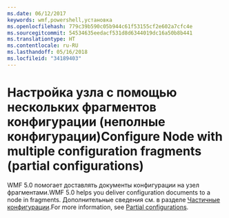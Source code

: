```yaml
---
ms.date: 06/12/2017
keywords: wmf,powershell,установка
ms.openlocfilehash: 779c39b590c05b944c61f53155cf2e602a7cfc4e
ms.sourcegitcommit: 54534635eedacf531d8d6344019dc16a50b8b441
ms.translationtype: HT
ms.contentlocale: ru-RU
ms.lasthandoff: 05/16/2018
ms.locfileid: "34189403"
---
```

# <a name="configure-node-with-multiple-configuration-fragments-partial-configurations"></a><span data-ttu-id="43c97-102">Настройка узла с помощью нескольких фрагментов конфигурации (неполные конфигурации)</span><span class="sxs-lookup"><span data-stu-id="43c97-102">Configure Node with multiple configuration fragments (partial configurations)</span></span>

<span data-ttu-id="43c97-103">WMF 5.0 помогает доставлять документы конфигурации на узел фрагментами.</span><span class="sxs-lookup"><span data-stu-id="43c97-103">WMF 5.0 helps you deliver configuration documents to a node in fragments.</span></span> <span data-ttu-id="43c97-104">Дополнительные сведения см. в разделе [Частичные конфигурации](https://msdn.microsoft.com/powershell/dsc/partialconfigs).</span><span class="sxs-lookup"><span data-stu-id="43c97-104">For more information, see [Partial configurations](https://msdn.microsoft.com/powershell/dsc/partialconfigs).</span></span>

